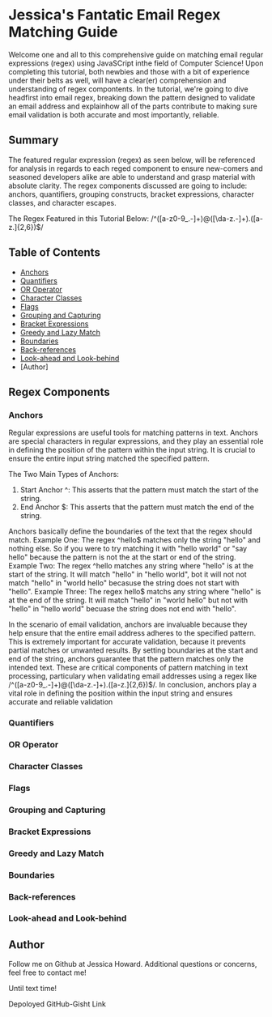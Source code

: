 # Jessica's Fantatic Email Regex Matching Guide

Welcome one and all to this comprehensive guide on matching email regular expressions (regex) using JavaSCript inthe field of Computer Science! Upon completing this tutorial, both newbies and those with a bit of experience under their belts as well, will have a clear(er) comprehension and understanding of regex compontents. In the tutorial, we're going to dive headfirst into email regex, breaking down the pattern designed to validate an email address and explainhow all of the parts contribute to making sure email validation is both accurate and most importantly, reliable.

## Summary

The featured regular expression (regex) as seen below, will be referenced for analysis in regards to each reged component to ensure new-comers and seasoned developers alike are able to understand and grasp material with absolute clarity. The regex components discussed are going to include: anchors, quantifiers, grouping constructs, bracket expressions, character classes, and character escapes.

The Regex Featured in this Tutorial Below:
/^([a-z0-9_\.-]+)@([\da-z\.-]+)\.([a-z\.]{2,6})$/


## Table of Contents

- [Anchors](#anchors)
- [Quantifiers](#quantifiers)
- [OR Operator](#or-operator)
- [Character Classes](#character-classes)
- [Flags](#flags)
- [Grouping and Capturing](#grouping-and-capturing)
- [Bracket Expressions](#bracket-expressions)
- [Greedy and Lazy Match](#greedy-and-lazy-match)
- [Boundaries](#boundaries)
- [Back-references](#back-references)
- [Look-ahead and Look-behind](#look-ahead-and-look-behind)
- [Author]

## Regex Components

### Anchors
Regular expressions are useful tools for matching patterns in text. Anchors are special characters in regular expressions, and they play an essential role in defining the position of the pattern within the input string. It is crucial to ensure the entire input string matched the specified pattern.

The Two Main Types of Anchors:
1. Start Anchor ^: This asserts that the pattern must match the start of the string.
2. End Anchor $: This asserts that the pattern must match the end of the string.

Anchors basically define the boundaries of the text that the regex should match.
Example One: The regex ^hello$ matches only the string "hello" and nothing else. So if you were to try matching it with "hello world" or "say hello" because the pattern is not the at the start or end of the string. 
Example Two: The regex ^hello matches any string where "hello" is at the start of the string. It will match "hello" in "hello world", bot it will not not match "hello" in "world hello" becasuse the string does not start with "hello".
Example Three: The regex hello$ matchs any string where "hello" is at the end of the string. It will match "hello" in "world hello" but not with "hello" in "hello world" becuase the string does not end with "hello".

In the scenario of email validation, anchors are invaluable because they help ensure that the entire email address adheres to the specified pattern. This is extremely important for accurate validation, because it prevents partial matches or unwanted results. By setting boundaries at the start and end of the string, anchors guarantee that the pattern matches only the intended text. These are critical components of pattern matching in text processing, particulary when validating email addresses using a regex like /^([a-z0-9_\.-]+)@([\da-z\.-]+)\.([a-z\.]{2,6})$/. In conclusion, anchors play a vital role in defining the position within the input string and ensures accurate and reliable validation
### Quantifiers

### OR Operator

### Character Classes

### Flags

### Grouping and Capturing

### Bracket Expressions

### Greedy and Lazy Match

### Boundaries

### Back-references

### Look-ahead and Look-behind

## Author

Follow me on Github at Jessica Howard. Additional questions or concerns, feel free to contact me!

Until text time! 

Depoloyed GitHub-Gisht Link
